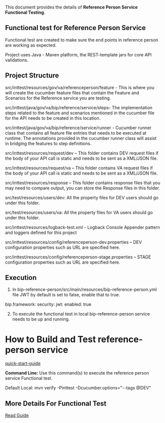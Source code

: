 This document provides the details of **Reference Person Service Functional Testing**.

## Functional test for Reference Person Service ##
Functional test are created to make sure the end points in reference person are working as expected.

Project uses Java - Maven platform, the REST-template jars for core API validations.

## Project Structure ##

src/inttest/resources/gov/va/referenceperson/feature - This is where you will create the cucumber feature files that contain the Feature
and Scenarios for the Reference service you are testing.

src/inttest/java/gov/va/bip/reference/service/steps- The implementation steps related to the feature
and scenarios mentioned in the cucumber file for the API needs to be created in this location. 

src/inttest/java/gov/va/bip/reference/service/runner - Cucumber runner class that contains all feature file entries that needs to be executed at runtime.
The annotations provided in the cucumber runner class will assist in bridging the features to step definitions.

src/inttest/resources/request/dev – This folder contains DEV request files if the body of your API call is static and needs to be sent as a XML/JSON file.

src/inttest/resources/request/va – This folder contains VA request files if the body of your API call is static and needs to be sent as a XML/JSON file.

src/inttest/resources/response – This folder contains response files that you may need to compare output, you can store the Response files in this folder. 


src/test/resources/users/dev: All the property files for DEV users should go under this folder.

src/test/resources/users/va: All the property files for VA users should go under this folder.

src/inttest/resources/logback-test.xml - Logback Console Appender pattern and loggers defined for this project

src/inttest/resources/config/referenceperson-dev.properties – DEV configuration properties such as URL are specified here.

src/inttest/resources/config/referenceperson-stage.properties – STAGE configuration properties such as URL are specified here.

## Execution ##
1. In bip-reference-person/src/main/resources/bip-reference-person.yml file JWT by default is set to false, enable that to true.  
 
 bip.framework:
  security:
    jwt:
      enabled: true

2. To execute the functional test in local bip-reference-person service needs to be up and running.

# How to Build and Test reference-person service ##
[quick-start-guide](/docs/quick-start-guide.md)

**Command Line:** Use this command(s) to execute the reference person service Functional test. 

 Default Local: mvn verify -Pinttest -Dcucumber.options="--tags @DEV"
 

## More Details For Functional Test ##
 [Read Guide](/docs/referenceperson-intest.md)

